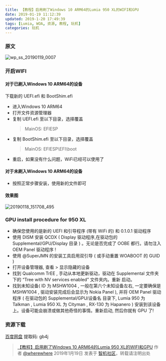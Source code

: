 ```yaml
---
title: 【教程】启用刷了Windows 10 ARM64的Lumia 950 XL的WIFI和GPU
date: 2019-01-19 11:12:39
updated: 2019-1-20 17:49:39
tags: [Lumia, WOA, 资源, 教程, 玩机]
categories: 玩机
---
```

### 原文

![wp_ss_20190119_0007](https://github.com/wherewhere/wherewhere.github.io/assets/27689196/e25766ea-4bf7-42c1-93d2-3034a0a586b0)

### 开启WIFI

#### 对于已刷入Windows 10 ARM64的设备

下载新的 UEFI.efi 和 BootShim.efi

- 进入Windows 10 ARM64
- 打开文件资源管理器
- 复制 UEFI.efi 至以下目录，选择覆盖
  > MainOS: EFIESP
- 复制 BootShim.efi 至以下目录，选择覆盖
  > MainOS: EFIESP\EFI\boot
- 重启，如果没有什么问题，WiFi已经可以使用了<!--more-->

#### 对于未刷入Windows 10 ARM64的设备

- 按照正常步骤安装，使用新的文件即可

#### 效果图

![20190118_151708_495](https://github.com/wherewhere/wherewhere.github.io/assets/27689196/b153e8b0-25fd-4c64-948d-5e9a8f78d3fd)

### GPU install procedure for 950 XL

- 确保您使用的是新的 UEFI 和引导程序 (带有 WiFi 的) 和 0.1.0.1 驱动程序
- 使用 DISM 安装 QCDX ( Display 驱动程序,在驱动包的 Supplemental/GPU/Display 目录 ) 。无论是否完成了 OOBE 都行。请勿注入 OEM Panel 驱动程序 !
- 使用 @SuperJMN 的安装工具启用双引导 ( 或手动重置 WOABOOT 的 GUID )
- 打开设备管理器, 查看 > 显示隐藏的设备
- 找到 Qualcomm TrEE , 手动从本地更新驱动，驱动在 Supplemental 文件夹下的 “Tree with NV services enabled” 文件夹内。重新 启动。
- 找到未知设备( ID 为 MSHW1004 , 一般在第六个未知设备左右, 一定要确保是 MSHW1004 , 驱动安装完成后会显示为 Nokia Panel ), 并将 OEM Panel 驱动程序 ( 在驱动包的 Supplemental/GPU/设备名 目录下, Lumia 950 为 Talkman , Lumia 950 XL 为 Cityman , RX-130 为 Hapanero ) 安装到该设备上。设备可能会崩溃或做其他奇怪的事情。重新启动, 然后你就有 GPU 了!

### 资源下载

[百度网盘](https://web.archive.org/web/20201001144212/https://pan.baidu.com/s/1hydYf9iiLUBzMXqPaoD7fg) 提取码: gb4j

> [【教程】启用刷了Windows 10 ARM64的Lumia 950 XL的WIFI和GPU](http://bbs.wfun.com/thread-1020694-1-1.html) 作者 [@wherewhere](https://bbs.wfun.com/u/2850357) 2019年1月19日 发表于 [智机社区](https://bbs.wfun.com)，转载请注明出处

